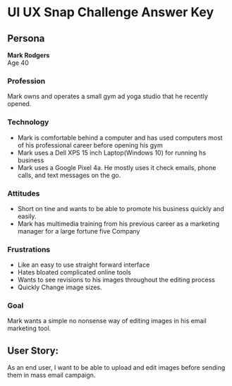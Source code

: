 # UI UX Snap Challenge Answer Key
## Persona 
**Mark Rodgers** \
Age 40
### Profession
Mark owns and operates a small gym ad yoga studio that he recently opened. 
### Technology 
* Mark is comfortable behind a computer and has used computers most of his professional career before opening his gym
* Mark uses a Dell XPS 15 inch Laptop(Windows 10) for running hs business 
* Mark uses a Google Pixel 4a. He mostly uses it check emails, phone calls, and text messages on the go.
### Attitudes
* Short on tine and wants to be able to promote his business quickly and easily.
* Mark  has multimedia training from his previous career as a marketing manager for a large fortune five Company
### Frustrations
* Like an easy to use straight forward interface
* Hates bloated complicated online tools
* Wants to see revisions to his images throughout the editing process
* Quickly Change image sizes.
### Goal
Mark wants a simple no nonsense way of editing images in his email marketing tool.
## User Story:
As an end user, I want to be able to upload and edit images before sending them in mass email campaign.



